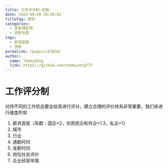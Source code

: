 ```yaml
---
title: 工作评分制-初版
date: 2022-09-09 20:58:03
titleTag: 原创
categories: 
  - 资本博弈场
  - 求职专题
tags: 
  - 职场宝典
  - 求职
permalink: /pages/c63850/
author: 
  name: TommyZeng
  link: https://github.com/tommyzeng777
---
```


# 工作评分制

对待不同的工作机会要会给其进行评分，建立合理的评价体系非常重要，我们来进行维度列举

1. 薪资高低（系数：国企×2，优质民企和外企×1.3，私企×1）
1. 城市
1. 行业
1. 通勤时间
1. 发薪时间
1. 岗位社会评价
1. 企业经营年限
